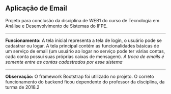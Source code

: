 ﻿## Aplicação de Email
Projeto para conclusão da disciplina de WEB1 do curso de Tecnologia em Análise e Desenvolvimento de Sistemas do IFPE.

---

**Funcionamento:**
A tela inicial representa a tela de login, o usuário pode se cadastrar ou logar. A tela principal contém as funcionalidades básicas de um serviço de email (um usuário ao logar no serviço pode ter várias contas, cada conta possui suas próprias caixas de mensagem). 
*A troca de emails é somente entre as contas cadastrados por esse sistema*

---

**Observação:**
O framework Bootstrap foi utilizado no projeto. O correto funcionamento do backend ficou dependente do professor da disciplina, da turma de 2018.2